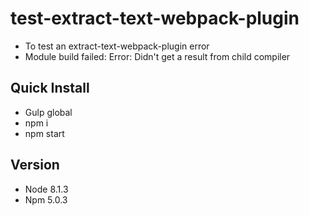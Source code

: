 # test-extract-text-webpack-plugin
* To test an extract-text-webpack-plugin error
* Module build failed: Error: Didn't get a result from child compiler

## Quick Install
* Gulp global
* npm i
* npm start

## Version
* Node 8.1.3
* Npm 5.0.3
